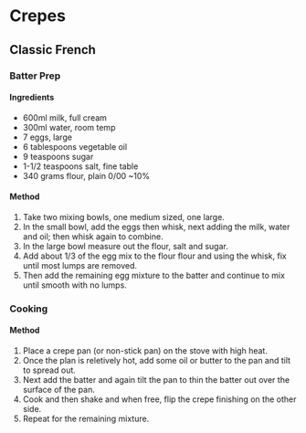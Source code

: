 # Crepes

## Classic French

### Batter Prep

#### Ingredients

* 600ml milk, full cream
* 300ml water, room temp
* 7 eggs, large
* 6 tablespoons vegetable oil
* 9 teaspoons sugar
* 1-1/2 teaspoons salt, fine table
* 340 grams flour, plain 0/00 ~10%

#### Method

1. Take two mixing bowls, one medium sized, one large.
1. In the small bowl, add the eggs then whisk, next adding the milk, water and oil; then whisk again to combine.
1. In the large bowl measure out the flour, salt and sugar.
1. Add about 1/3 of the egg mix to the flour flour and using the whisk, fix until most lumps are removed.
1. Then add the remaining egg mixture to the batter and continue to mix until smooth with no lumps.

### Cooking

#### Method

1. Place a crepe pan (or non-stick pan) on the stove with high heat.
1. Once the plan is reletively hot, add some oil or butter to the pan and tilt to spread out.
1. Next add the batter and again tilt the pan to thin the batter out over the surface of the pan.
1. Cook and then shake and when free, flip the crepe finishing on the other side.
1. Repeat for the remaining mixture.
